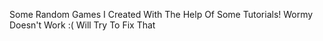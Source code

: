 Some Random Games I Created With The Help Of Some Tutorials!
Wormy Doesn't Work :(    Will Try To Fix That


